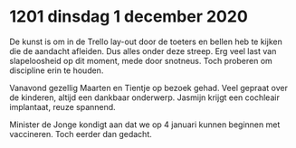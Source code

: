 # 1201 dinsdag 1 december 2020
De kunst is om in de Trello lay-out door de toeters en bellen heb te kijken die de aandacht afleiden. Dus alles onder deze streep. Erg veel last van slapeloosheid op dit moment, mede door snotneus. Toch proberen om discipline erin te houden.

Vanavond gezellig Maarten en Tientje op bezoek gehad. Veel gepraat over de kinderen, altijd een dankbaar onderwerp. Jasmijn krijgt een cochleair implantaat, reuze spannend.

Minister de Jonge kondigt aan dat we op 4 januari kunnen beginnen met vaccineren. Toch eerder dan gedacht.